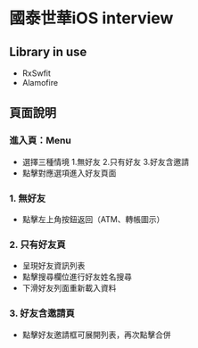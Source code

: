 # 國泰世華iOS interview

## Library in use
- RxSwfit
- Alamofire

## 頁面說明
### 進入頁：Menu
- 選擇三種情境 1.無好友 2.只有好友 3.好友含邀請
- 點擊對應選項進入好友頁面

### 1. 無好友
- 點擊左上角按鈕返回（ATM、轉帳圖示）
  
### 2. 只有好友頁
- 呈現好友資訊列表
- 點擊搜尋欄位進行好友姓名搜尋
- 下滑好友列面重新載入資料

### 3. 好友含邀請頁
- 點擊好友邀請框可展開列表，再次點擊合併
